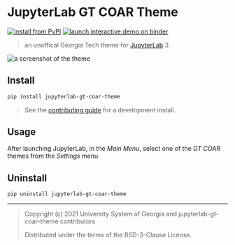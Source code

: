 # JupyterLab GT COAR Theme

[![install from PyPI][pypi-badge]][pypi]
[![launch interactive demo on binder][binder-badge]][binder]

> an unoffical Georgia Tech theme for [JupyterLab] 3

[pypi-badge]: https://img.shields.io/pypi/v/jupyterlab-gt-coar-theme
[pypi]: https://pypi.org/project/jupyterlab-gt-coar-theme
[binder-badge]: https://mybinder.org/badge_logo.svg
[binder]: https://mybinder.org/v2/gh/gt-coar/jupyterlab-gt-coar-theme/HEAD?urlpath=lab
[jupyterlab]: https://github.com/jupyterlab/jupyterlab

![a screenshot of the theme][screenshot]

[screenshot]:
  https://user-images.githubusercontent.com/7581399/106806206-a6a40900-6635-11eb-9e49-1c60fde1c1c5.png

## Install

```bash
pip install jupyterlab-gt-coar-theme
```

> See the [contributing guide][contributing] for a development install.

[contributing]:
  https://github.com/gt-coar/jupyterlab-gt-coar-theme/blob/master/CONTRIBUTING.md

## Usage

After launching JupyterLab, in the _Main Menu_, select one of the _GT COAR_ themes from
the _Settings_ menu

## Uninstall

```bash
pip uninstall jupyterlab-gt-coar-theme
```

---

> Copyright (c) 2021 University System of Georgia and jupyterlab-gt-coar-theme
> contributors
>
> Distributed under the terms of the BSD-3-Clause License.
